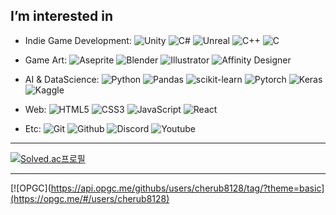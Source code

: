 ## I’m interested in

- Indie Game Development: 
![Unity](https://img.shields.io/badge/Unity-000000?style=flat-square&logo=Unity&logoColor=white)
![C#](https://img.shields.io/badge/CSharp-239120?style=flat-square&logo=CSharp&logoColor=white)
![Unreal](https://img.shields.io/badge/UnrealEngine-0E1128?style=flat-square&logo=UnrealEngine&logoColor=white)
![C++](https://img.shields.io/badge/C++-00599C?style=flat-square&logo=C++&logoColor=white)
![C](https://img.shields.io/badge/C-A8B9CC?style=flat-square&logo=C&logoColor=white)

- Game Art:
![Aseprite](https://img.shields.io/badge/Aseprite-7D929E?style=flat-square&logo=Aseprite&logoColor=white)
![Blender](https://img.shields.io/badge/Blender-F5792A?style=flat-square&logo=Blender&logoColor=white)
![Illustrator](https://img.shields.io/badge/AdobeIllustrator-FF9A00?style=flat-square&logo=AdobeIllustrator&logoColor=white)
![Affinity Designer](https://img.shields.io/badge/AffinityDesigner-1B72BE?style=flat-square&logo=AffinityDesigner&logoColor=white)

- AI & DataScience:
![Python](https://img.shields.io/badge/Python-3776AB?style=flat-square&logo=Python&logoColor=white)
![Pandas](https://img.shields.io/badge/pandas-150458?style=flat-square&logo=pandas&logoColor=white)
![scikit-learn](https://img.shields.io/badge/scikitlearn-F7931E?style=flat-square&logo=scikit-learn&logoColor=white)
![Pytorch](https://img.shields.io/badge/PyTorch-EE4C2C?style=flat-square&logo=PyTorch&logoColor=white)
![Keras](https://img.shields.io/badge/Keras-D00000?style=flat-square&logo=Keras&logoColor=white)
![Kaggle](https://img.shields.io/badge/Kaggle-20BEFF?style=flat-square&logo=Kaggle&logoColor=white)

- Web:
![HTML5](https://img.shields.io/badge/HTML5-E34F26?style=flat-square&logo=HTML5&logoColor=white)
![CSS3](https://img.shields.io/badge/CSS3-1572B6?style=flat-square&logo=CSS3&logoColor=white)
![JavaScript](https://img.shields.io/badge/JavaScript-F7DF1E?style=flat-square&logo=JavaScript&logoColor=white)
![React](https://img.shields.io/badge/React-61DAFB?style=flat-square&logo=React&logoColor=white)

- Etc:
![Git](https://img.shields.io/badge/Git-F05032?style=flat-square&logo=Git&logoColor=white)
![Github](https://img.shields.io/badge/GitHub-181717?style=flat-square&logo=GitHub&logoColor=white)
![Discord](https://img.shields.io/badge/Discord-61DAFB?style=flat-square&logo=Discord&logoColor=white)
![Youtube](https://img.shields.io/badge/YouTube-FF0000?style=flat-square&logo=YouTube&logoColor=white)

---
[![Solved.ac프로필](http://mazassumnida.wtf/api/v2/generate_badge?boj=cherub8128)](https://solved.ac/cherub8128)

---
[![OPGC](https://api.opgc.me/githubs/users/cherub8128/tag/?theme=basic](https://opgc.me/#/users/cherub8128)
